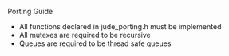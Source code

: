 Porting Guide

- All functions declared in jude_porting.h must be implemented
- All mutexes are required to be recursive
- Queues are required to be thread safe queues
